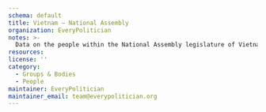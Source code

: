 ```yaml
---
schema: default
title: Vietnam — National Assembly
organization: EveryPolitician
notes: >-
  Data on the people within the National Assembly legislature of Vietnam.
resources:
license: ''
category:
  - Groups & Bodies
  - People
maintainer: EveryPolitician
maintainer_email: team@everypolitician.org
---
```

